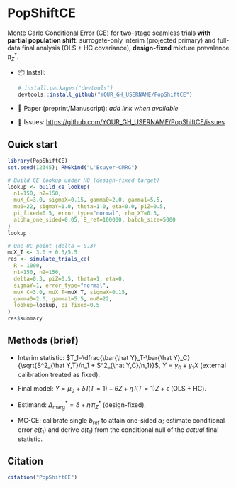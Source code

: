
# PopShiftCE

Monte Carlo Conditional Error (CE) for two-stage seamless trials **with
partial population shift**: surrogate-only interim (projected primary)
and full-data final analysis (OLS + HC covariance), **design-fixed**
mixture prevalence $\pi_Z^\dagger$.

- 📦 Install:

  ``` r
  # install.packages("devtools")
  devtools::install_github("YOUR_GH_USERNAME/PopShiftCE")
  ```

- 📖 Paper (preprint/Manuscript): *add link when available*  

- 🐛 Issues: <https://github.com/YOUR_GH_USERNAME/PopShiftCE/issues>

## Quick start

``` r
library(PopShiftCE)
set.seed(12345); RNGkind("L'Ecuyer-CMRG")

# Build CE lookup under H0 (design-fixed target)
lookup <- build_ce_lookup(
  n1=150, n2=150,
  muX_C=3.0, sigmaX=0.15, gamma0=2.0, gamma1=5.5,
  mu0=22, sigmaY=1.0, theta=1.0, eta=0.0, piZ=0.5,
  pi_fixed=0.5, error_type="normal", rho_XY=0.3,
  alpha_one_sided=0.05, B_ref=100000, batch_size=5000
)
lookup

# One OC point (delta = 0.3)
muX_T <- 3.0 + 0.3/5.5
res <- simulate_trials_ce(
  R = 1000,
  n1=150, n2=150,
  delta=0.3, piZ=0.5, theta=1, eta=0,
  sigmaY=1, error_type="normal",
  muX_C=3.0, muX_T=muX_T, sigmaX=0.15,
  gamma0=2.0, gamma1=5.5, mu0=22,
  lookup=lookup, pi_fixed=0.5
)
res$summary
```

## Methods (brief)

- Interim statistic:
  $T_1=\dfrac{\bar{\hat Y}_T-\bar{\hat Y}_C}{\sqrt{S^2_{\hat Y,T}/n_1 + S^2_{\hat Y,C}/n_1}}$,
  $\hat Y=\gamma_0+\gamma_1 X$ (external calibration treated as fixed).

- Final model:
  $Y=\mu_0+\delta\,I(T=1)+\theta Z + \eta\,I(T=1)Z + \epsilon$ (OLS +
  HC).

- Estimand: $\Delta_{\mathrm{marg}}^\dagger=\delta+\eta\,\pi_Z^\dagger$
  (design-fixed).

- MC-CE: calibrate single $b_{\mathrm{ref}}$ to attain one-sided
  $\alpha$; estimate conditional error $e(t_1)$ and derive $c(t_1)$ from
  the conditional null of the *actual* final statistic.

## Citation

``` r
citation("PopShiftCE")
```
